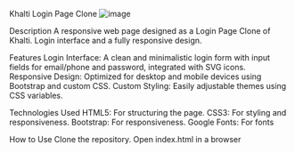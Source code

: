 Khalti Login Page Clone
![image](https://github.com/user-attachments/assets/cb421632-5582-4399-a703-fb830cde75e9)


Description
A responsive web page designed as a Login Page Clone of Khalti. Login interface and a fully responsive design.

Features
Login Interface: A clean and minimalistic login form with input fields for email/phone and password, integrated with SVG icons.
Responsive Design: Optimized for desktop and mobile devices using Bootstrap and custom CSS.
Custom Styling: Easily adjustable themes using CSS variables.

Technologies Used
HTML5: For structuring the page.
CSS3: For styling and responsiveness.
Bootstrap: For responsiveness.
Google Fonts: For fonts

How to Use
Clone the repository.
Open index.html in a browser
